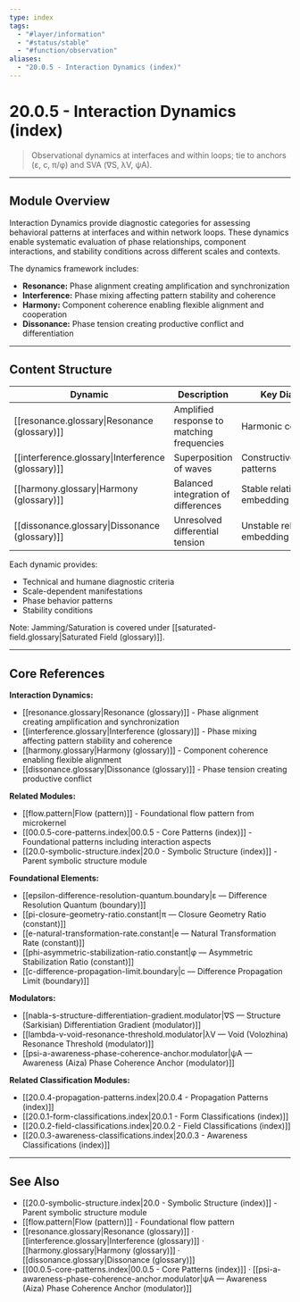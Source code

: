 ```yaml
---
type: index
tags:
  - "#layer/information"
  - "#status/stable"
  - "#function/observation"
aliases:
  - "20.0.5 - Interaction Dynamics (index)"
---
```


# 20.0.5 - Interaction Dynamics (index)

> Observational dynamics at interfaces and within loops; tie to anchors (ε, c, π/φ) and SVA (∇S, λV, ψA).

---

## Module Overview

Interaction Dynamics provide diagnostic categories for assessing behavioral patterns at interfaces and within network loops. These dynamics enable systematic evaluation of phase relationships, component interactions, and stability conditions across different scales and contexts.

The dynamics framework includes:
- **Resonance:** Phase alignment creating amplification and synchronization
- **Interference:** Phase mixing affecting pattern stability and coherence
- **Harmony:** Component coherence enabling flexible alignment and cooperation
- **Dissonance:** Phase tension creating productive conflict and differentiation

---

## Content Structure

| Dynamic | Description | Key Diagnostic |
|---------|-------------|----------------|
| [[resonance.glossary\|Resonance (glossary)]] | Amplified response to matching frequencies | Harmonic coherence |
| [[interference.glossary\|Interference (glossary)]] | Superposition of waves | Constructive/destructive patterns |
| [[harmony.glossary\|Harmony (glossary)]] | Balanced integration of differences | Stable relational embedding |
| [[dissonance.glossary\|Dissonance (glossary)]] | Unresolved differential tension | Unstable relational embedding |

Each dynamic provides:
- Technical and humane diagnostic criteria
- Scale-dependent manifestations
- Phase behavior patterns
- Stability conditions

Note: Jamming/Saturation is covered under [[saturated-field.glossary|Saturated Field (glossary)]].

---

## Core References

**Interaction Dynamics:**
- [[resonance.glossary|Resonance (glossary)]] - Phase alignment creating amplification and synchronization
- [[interference.glossary|Interference (glossary)]] - Phase mixing affecting pattern stability and coherence
- [[harmony.glossary|Harmony (glossary)]] - Component coherence enabling flexible alignment
- [[dissonance.glossary|Dissonance (glossary)]] - Phase tension creating productive conflict

**Related Modules:**
- [[flow.pattern|Flow (pattern)]] - Foundational flow pattern from microkernel
- [[00.0.5-core-patterns.index|00.0.5 - Core Patterns (index)]] - Foundational patterns including interaction aspects
- [[20.0-symbolic-structure.index|20.0 - Symbolic Structure (index)]] - Parent symbolic structure module

**Foundational Elements:**
- [[epsilon-difference-resolution-quantum.boundary|ε — Difference Resolution Quantum (boundary)]]
- [[pi-closure-geometry-ratio.constant|π — Closure Geometry Ratio (constant)]]
- [[e-natural-transformation-rate.constant|e — Natural Transformation Rate (constant)]]
- [[phi-asymmetric-stabilization-ratio.constant|φ — Asymmetric Stabilization Ratio (constant)]]
- [[c-difference-propagation-limit.boundary|c — Difference Propagation Limit (boundary)]]

**Modulators:**
- [[nabla-s-structure-differentiation-gradient.modulator|∇S — Structure (Sarkisian) Differentiation Gradient (modulator)]]
- [[lambda-v-void-resonance-threshold.modulator|λV — Void (Volozhina) Resonance Threshold (modulator)]]
- [[psi-a-awareness-phase-coherence-anchor.modulator|ψA — Awareness (Aiza) Phase Coherence Anchor (modulator)]]

**Related Classification Modules:**
- [[20.0.4-propagation-patterns.index|20.0.4 - Propagation Patterns (index)]]
- [[20.0.1-form-classifications.index|20.0.1 - Form Classifications (index)]]
- [[20.0.2-field-classifications.index|20.0.2 - Field Classifications (index)]]
- [[20.0.3-awareness-classifications.index|20.0.3 - Awareness Classifications (index)]]

---

## See Also

- [[20.0-symbolic-structure.index|20.0 - Symbolic Structure (index)]] - Parent symbolic structure module
- [[flow.pattern|Flow (pattern)]] - Foundational flow pattern
- [[resonance.glossary|Resonance (glossary)]] · [[interference.glossary|Interference (glossary)]] · [[harmony.glossary|Harmony (glossary)]] · [[dissonance.glossary|Dissonance (glossary)]]
- [[00.0.5-core-patterns.index|00.0.5 - Core Patterns (index)]] · [[psi-a-awareness-phase-coherence-anchor.modulator|ψA — Awareness (Aiza) Phase Coherence Anchor (modulator)]]